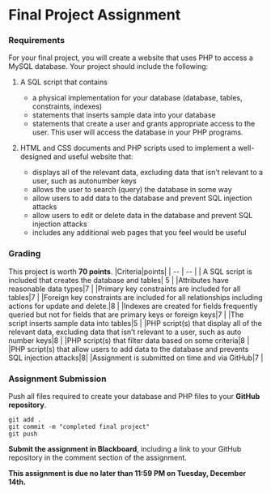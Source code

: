 # Final Project Assignment

### Requirements
For your final project, you will create a website that uses PHP to access a MySQL database. Your project should include the following:

1. A SQL script that contains
    - a physical implementation for your database (database, tables, constraints, indexes)
    - statements that inserts sample data into your database
    - statements that create a user and grants appropriate access to the user.  This user will access the database in your PHP programs.

2. HTML and CSS documents and PHP scripts used to implement a well-designed and useful website that:
    - displays all of the relevant data, excluding data that isn’t relevant to a user, such as autonumber keys
    - allows the user to search (query) the database in some way
    - allow users to add data to the database and prevent SQL injection attacks
    - allow users to edit or delete data in the database and prevent SQL injection attacks
    - includes any additional web pages that you feel would be useful


### Grading
This project is worth **70 points**.
|Criteria|points|
| -- | -- |
| A SQL script is included that creates the database and tables| 5 |
|Attributes have reasonable data types|7 |
|Primary key constraints are included for all tables|7 |
|Foreign key constraints are included for all relationships including actions for update and delete.|8 |
|Indexes are created for fields frequently queried but not for fields that are primary keys or foreign keys|7 |
|The script inserts sample data into tables|5 |
|PHP script(s) that display all of the relevant data, excluding data that isn’t relevant to a user, such as auto number keys|8 |
|PHP script(s) that filter data based on some criteria|8 |
|PHP script(s) that allow users to add data to the database and prevents SQL injection attacks|8|
|Assignment is submitted on time and via GitHub|7 |

### Assignment Submission

Push all files required to create your database and PHP files to your **GitHub repository**.

```
git add .
git commit -m "completed final project"
git push
```
**Submit the assignment in Blackboard**, including a link to your GitHub repository in the comment section of the assignment.

**This assignment is due no later than 11:59 PM on Tuesday, December 14th.**
